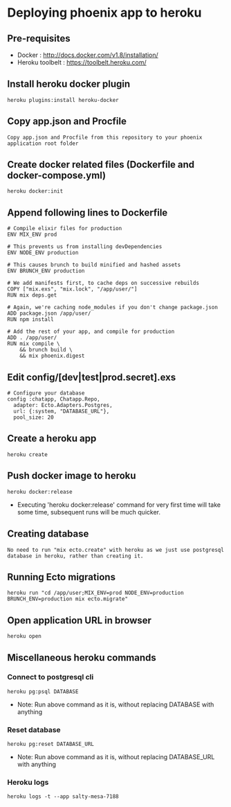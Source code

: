 # Deploying phoenix app to heroku

## Pre-requisites

- Docker : http://docs.docker.com/v1.8/installation/
- Heroku toolbelt : https://toolbelt.heroku.com/

## Install heroku docker plugin
    heroku plugins:install heroku-docker
    
## Copy app.json and Procfile
    Copy app.json and Procfile from this repository to your phoenix application root folder 

## Create docker related files (Dockerfile and docker-compose.yml) 
    heroku docker:init

## Append following lines to Dockerfile
    # Compile elixir files for production
    ENV MIX_ENV prod
    
    # This prevents us from installing devDependencies
    ENV NODE_ENV production
    
    # This causes brunch to build minified and hashed assets
    ENV BRUNCH_ENV production
    
    # We add manifests first, to cache deps on successive rebuilds
    COPY ["mix.exs", "mix.lock", "/app/user/"]
    RUN mix deps.get
    
    # Again, we're caching node_modules if you don't change package.json
    ADD package.json /app/user/
    RUN npm install
    
    # Add the rest of your app, and compile for production
    ADD . /app/user/
    RUN mix compile \
        && brunch build \
        && mix phoenix.digest


## Edit config/[dev|test|prod.secret].exs
	# Configure your database
	config :chatapp, Chatapp.Repo,
	  adapter: Ecto.Adapters.Postgres,
	  url: {:system, "DATABASE_URL"},
	  pool_size: 20

## Create a heroku app 
    heroku create

## Push docker image to heroku
    heroku docker:release
    
- Executing 'heroku docker:release' command for very first time will take some time, subsequent runs will be much quicker.

## Creating database
    No need to run "mix ecto.create" with heroku as we just use postgresql database in heroku, rather than creating it.

## Running Ecto migrations
    heroku run "cd /app/user;MIX_ENV=prod NODE_ENV=production BRUNCH_ENV=production mix ecto.migrate"

## Open application URL in browser
    heroku open

## Miscellaneous heroku commands
### Connect to postgresql cli
    heroku pg:psql DATABASE
    
- Note: Run above command as it is, without replacing DATABASE with anything 

### Reset database
    heroku pg:reset DATABASE_URL
    
- Note: Run above command as it is, without replacing DATABASE_URL with anything

### Heroku logs
    heroku logs -t --app salty-mesa-7188
